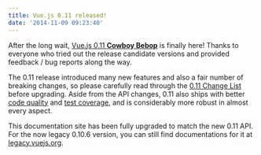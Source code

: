```yaml
---
title: Vue.js 0.11 released!
date: '2014-11-09 09:23:40'
---
```

After the long wait, [Vue.js 0.11 **Cowboy Bebop**](https://github.com/yyx990803/vue/releases/tag/0.11.0) is finally here! Thanks to everyone who tried out the release candidate versions and provided feedback / bug reports along the way.

<!-- more -->

The 0.11 release introduced many new features and also a fair number of breaking changes, so please carefully read through the [0.11 Change List](https://github.com/yyx990803/vue/blob/master/changes.md) before upgrading. Aside from the API changes, 0.11 also ships with better [code quality](https://codeclimate.com/github/yyx990803/vue) and [test coverage](https://coveralls.io/r/yyx990803/vue), and is considerably more robust in almost every aspect.

This documentation site has been fully upgraded to match the new 0.11 API. For the now legacy 0.10.6 version, you can still find documentations for it at [legacy.vuejs.org](http://legacy.vuejs.org).